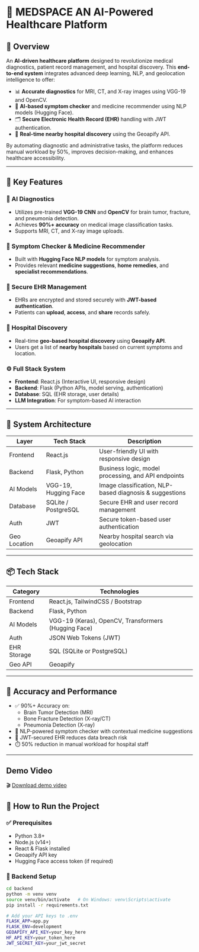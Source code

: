 # 🏥 MEDSPACE AN AI-Powered Healthcare Platform

## 🚀 Overview

An **AI-driven healthcare platform** designed to revolutionize medical diagnostics, patient record management, and hospital discovery. This **end-to-end system** integrates advanced deep learning, NLP, and geolocation intelligence to offer:

- 📊 **Accurate diagnostics** for MRI, CT, and X-ray images using VGG-19 and OpenCV.
- 🤖 **AI-based symptom checker** and medicine recommender using NLP models (Hugging Face).
- 🗂️ **Secure Electronic Health Record (EHR)** handling with JWT authentication.
- 📍 **Real-time nearby hospital discovery** using the Geoapify API.

By automating diagnostic and administrative tasks, the platform reduces manual workload by 50%, improves decision-making, and enhances healthcare accessibility.

---

## 🌟 Key Features

### 🧠 AI Diagnostics
- Utilizes pre-trained **VGG-19 CNN** and **OpenCV** for brain tumor, fracture, and pneumonia detection.
- Achieves **90%+ accuracy** on medical image classification tasks.
- Supports MRI, CT, and X-ray image uploads.

### 💬 Symptom Checker & Medicine Recommender
- Built with **Hugging Face NLP models** for symptom analysis.
- Provides relevant **medicine suggestions**, **home remedies**, and **specialist recommendations**.

### 🔐 Secure EHR Management
- EHRs are encrypted and stored securely with **JWT-based authentication**.
- Patients can **upload**, **access**, and **share** records safely.

### 🏥 Hospital Discovery
- Real-time **geo-based hospital discovery** using **Geoapify API**.
- Users get a list of **nearby hospitals** based on current symptoms and location.

### ⚙️ Full Stack System
- **Frontend**: React.js (Interactive UI, responsive design)
- **Backend**: Flask (Python APIs, model serving, authentication)
- **Database**: SQL (EHR storage, user details)
- **LLM Integration**: For symptom-based AI interaction

---

## 🧩 System Architecture

| Layer        | Tech Stack               | Description                                              |
|--------------|--------------------------|----------------------------------------------------------|
| Frontend     | React.js                 | User-friendly UI with responsive design                  |
| Backend      | Flask, Python            | Business logic, model processing, and API endpoints      |
| AI Models    | VGG-19, Hugging Face     | Image classification, NLP-based diagnosis & suggestions  |
| Database     | SQLite / PostgreSQL      | Secure EHR and user record management                    |
| Auth         | JWT                      | Secure token-based user authentication                   |
| Geo Location | Geoapify API             | Nearby hospital search via geolocation                   |

---

## 📦 Tech Stack

| Category         | Technologies                                      |
|------------------|---------------------------------------------------|
| Frontend         | React.js, TailwindCSS / Bootstrap                 |
| Backend          | Flask, Python                                     |
| AI Models        | VGG-19 (Keras), OpenCV, Transformers (Hugging Face) |
| Auth             | JSON Web Tokens (JWT)                             |
| EHR Storage      | SQL (SQLite or PostgreSQL)                        |
| Geo API          | Geoapify                                          |

---

## 🧪 Accuracy and Performance

- ✅ 90%+ Accuracy on:
  - Brain Tumor Detection (MRI)
  - Bone Fracture Detection (X-ray/CT)
  - Pneumonia Detection (X-ray)
- 🧠 NLP-powered symptom checker with contextual medicine suggestions
- 🔐 JWT-secured EHR reduces data breach risk
- ⏱️ 50% reduction in manual workload for hospital staff

---
## Demo Video
🎬 [Download demo video](https://github.com/V1shnuviswa/MEDSPACE-A-Healthcare-Ecosystem/blob/9d0a2e6d11e353d0d76eea6247b1d1cfdabbc4a8/demo%20video.mp4)


## 🚀 How to Run the Project

### ✅ Prerequisites
- Python 3.8+
- Node.js (v14+)
- React & Flask installed
- Geoapify API key
- Hugging Face access token (if required)

### 📁 Backend Setup

```bash
cd backend
python -m venv venv
source venv/bin/activate   # On Windows: venv\Scripts\activate
pip install -r requirements.txt

# Add your API keys to .env
FLASK_APP=app.py
FLASK_ENV=development
GEOAPIFY_API_KEY=your_key_here
HF_API_KEY=your_token_here
JWT_SECRET_KEY=your_jwt_secret

